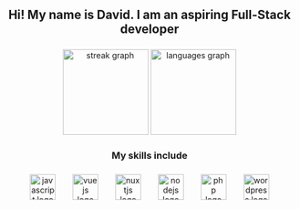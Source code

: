 <h2 align="center">Hi! My name is David. I am an aspiring Full-Stack developer</h2>

###

<div align="center">
  <img src="https://streak-stats.demolab.com?user=davsahakyan&locale=en&mode=daily&theme=dark&hide_border=true&border_radius=5&order=3" height="150" alt="streak graph"  />
  <img src="https://github-readme-stats.vercel.app/api/top-langs?username=davsahakyan&locale=en&hide_title=false&layout=compact&card_width=320&langs_count=4&theme=dark&hide_border=true&order=2" height="150" alt="languages graph"  />
</div>

###

<h3 align="center">My skills include</h3>

###

<div align="center">
  <img src="https://cdn.jsdelivr.net/gh/devicons/devicon/icons/javascript/javascript-original.svg" height="45" alt="javascript logo"  />
  <img width="22" />
  <img src="https://cdn.jsdelivr.net/gh/devicons/devicon/icons/vuejs/vuejs-original.svg" height="45" alt="vuejs logo"  />
  <img width="22" />
  <img src="https://cdn.jsdelivr.net/gh/devicons/devicon/icons/nuxtjs/nuxtjs-original.svg" height="45" alt="nuxtjs logo"  />
  <img width="22" />
  <img src="https://cdn.jsdelivr.net/gh/devicons/devicon/icons/nodejs/nodejs-original.svg" height="45" alt="nodejs logo"  />
  <img width="22" />
  <img src="https://skillicons.dev/icons?i=php" height="45" alt="php logo"  />
  <img width="22" />
  <img src="https://cdn.simpleicons.org/wordpress/21759B" height="45" alt="wordpress logo"  />
</div>

###
